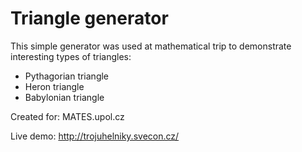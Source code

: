 Triangle generator
========

This simple generator was used at mathematical trip to demonstrate interesting types of triangles:
- Pythagorian triangle
- Heron triangle
- Babylonian triangle

Created for: MATES.upol.cz

Live demo: http://trojuhelniky.svecon.cz/